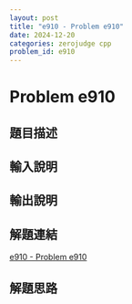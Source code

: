 ```yaml
---
layout: post
title: "e910 - Problem e910"
date: 2024-12-20
categories: zerojudge cpp
problem_id: e910
---
```


# Problem e910

## 題目描述



## 輸入說明



## 輸出說明



## 解題連結

[e910 - Problem e910](https://zerojudge.tw/ShowProblem?problemid=e910)

## 解題思路

